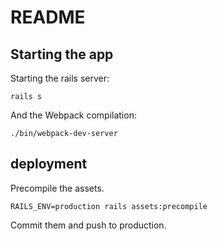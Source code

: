# README

## Starting the app

Starting the rails server:

```
rails s
```

And the Webpack compilation:

```
./bin/webpack-dev-server
```

## deployment

Precompile the assets.

```
RAILS_ENV=production rails assets:precompile
```

Commit them and push to production.
